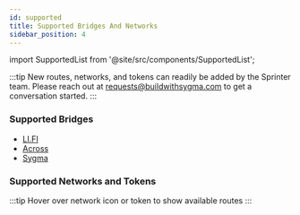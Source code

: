 ```yaml
---
id: supported
title: Supported Bridges And Networks
sidebar_position: 4
---
```


import SupportedList from '@site/src/components/SupportedList';

:::tip
New routes, networks, and tokens can readily be added by the Sprinter team. Please reach out at [requests@buildwithsygma.com](mailto:requests@buildwithsygma.com) to get a conversation started.
:::

### Supported Bridges

- [LI.FI](https://li.fi/)
- [Across](https://across.to/)
- [Sygma](https://buildwithsygma.com)

### Supported Networks and Tokens

:::tip
Hover over network icon or token to show available routes
:::

<SupportedList />
